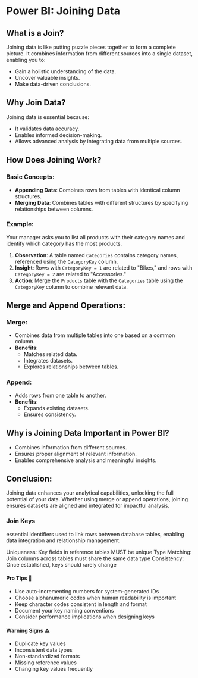 # Power BI: Joining Data

## What is a Join?
Joining data is like putting puzzle pieces together to form a complete picture. It combines information from different sources into a single dataset, enabling you to:

- Gain a holistic understanding of the data.
- Uncover valuable insights.
- Make data-driven conclusions.

## Why Join Data?
Joining data is essential because:
- It validates data accuracy.
- Enables informed decision-making.
- Allows advanced analysis by integrating data from multiple sources.

## How Does Joining Work?
### Basic Concepts:
- **Appending Data**: Combines rows from tables with identical column structures.
- **Merging Data**: Combines tables with different structures by specifying relationships between columns.

### Example:
Your manager asks you to list all products with their category names and identify which category has the most products.

1. **Observation**: A table named `Categories` contains category names, referenced using the `CategoryKey` column.
2. **Insight**: Rows with `CategoryKey = 1` are related to "Bikes," and rows with `CategoryKey = 2` are related to "Accessories."
3. **Action**: Merge the `Products` table with the `Categories` table using the `CategoryKey` column to combine relevant data.

## Merge and Append Operations:

### Merge:
- Combines data from multiple tables into one based on a common column.
- **Benefits**:
  - Matches related data.
  - Integrates datasets.
  - Explores relationships between tables.

### Append:
- Adds rows from one table to another.
- **Benefits**:
  - Expands existing datasets.
  - Ensures consistency.

## Why is Joining Data Important in Power BI?
- Combines information from different sources.
- Ensures proper alignment of relevant information.
- Enables comprehensive analysis and meaningful insights.

## Conclusion:
Joining data enhances your analytical capabilities, unlocking the full potential of your data. Whether using merge or append operations, joining ensures datasets are aligned and integrated for impactful analysis.

### Join Keys
essential identifiers used to link rows between database tables, enabling data integration and relationship management.

Uniqueness: Key fields in reference tables MUST be unique
Type Matching: Join columns across tables must share the same data type
Consistency: Once established, keys should rarely change

#### Pro Tips 🎯
- Use auto-incrementing numbers for system-generated IDs
- Choose alphanumeric codes when human readability is important
- Keep character codes consistent in length and format
- Document your key naming conventions
- Consider performance implications when designing keys

#### Warning Signs ⚠️
- Duplicate key values
- Inconsistent data types
- Non-standardized formats
- Missing reference values
- Changing key values frequently